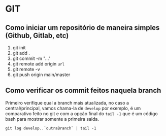 # GIT

## Como iniciar um repositório de maneira simples (Github, Gitlab, etc)

1. git init
2. git add .
3. git commit -m "..."
4. git remote add origin `url`
5. git remote -v
6. git push origin main/master

## Como verificar os commit feitos naquela branch

Primeiro verifique qual a branch mais atualizada, no caso a central/principal, vamos chama-la de `develop` por exemplo, é um comparativo feito no git e com a opção final do `tail -1` que é um código bash para mostrar somente a primeira saida.

```
git log develop..`outraBranch` | tail -1
```



